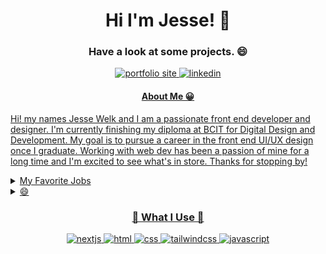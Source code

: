 <h1 align="center">Hi I'm Jesse! 👋</h1> 
<h3 align="center" color="grey">Have a look at some projects. 😄</h3>

<p align="center">
  <a href="https://welkwavestudios.com/">
    <img alt="portfolio site" title="WelkWaveStudios" src="https://img.shields.io/badge/Portfolio-WelkWaveStudios-cyan"/>
     <a href="https://www.linkedin.com/in/jesse-welk-2604301a1/"/>
    <img alt="linkedin" title="linkedin" src="https://img.shields.io/badge/LinkedIn-blue?logo=linkedin"/>
</p>

<h4 align="center">About Me 😀</h4>

<p>Hi! my names Jesse Welk and I am a passionate front end developer and designer. I'm currently finishing my diploma at BCIT for Digital Design and Development. My goal is to pursue a career in the front end UI/UX design once I graduate. Working with web dev has been a passion of mine for a long time and I'm excited to see what's in store. Thanks for stopping by!</p>

<details>                            
<summary>My Favorite Jobs</summary>


| Rank |    Jobs    |
|-----:|------------|
|     1| Design     |
|     2| UI/UX Dev  |
|     3| Front End  |

</details>

<details>
  <summary>😄</summary>
  <picture align="center">
    <img  alt="Keep on coding" src="https://image.spreadshirtmedia.com/image-server/v1/products/T1459A839PA3861PT28D1017348731W8333H10000/views/1,width=550,height=550,appearanceId=839,backgroundColor=F2F2F2/software-developer-keep-calm-and-keep-coding-sticker.jpg">
  </picture>
</details>

<h3 align="center">🔧 What I Use 🔨</h3>
<p align="center">
  <a href="https://github.com/search?q=user%3AJesseWelk+language%3Anextjs"><img alt="nextjs" src="https://img.shields.io/badge/Next-black?style=for-the-badge&logo=next.js&logoColor=white"/>         
  <a href="https://github.com/search?q=user%3AJesseWelk+language%3Ahtml"><img alt="html" src="https://img.shields.io/badge/html5-%23E34F26.svg?style=for-the-badge&logo=html5&logoColor=white"/>
  <a href="https://github.com/search?q=user%3AJesseWelk+language%3Acss"><img alt="css" src="https://img.shields.io/badge/css3-%231572B6.svg?style=for-the-badge&logo=css3&logoColor=white"/>
  <a href="https://github.com/search?q=user%3AJesseWelk+language%3Atailwindcss"><img alt="tailwindcss" src="https://img.shields.io/badge/tailwindcss-%2338B2AC.svg?style=for-the-badge&logo=tailwind-css&logoColor=white"/>
  <a href="https://github.com/search?q=user%3AJesseWelk+language%3Ajavascript"><img alt="javascript" src="https://img.shields.io/badge/javascript-%23323330.svg?style=for-the-badge&logo=javascript&logoColor=%23F7DF1E"/>
</p>

<!--
**JesseWelk/JesseWelk** is a ✨ _special_ ✨ repository because its `README.md` (this file) appears on your GitHub profile.

Here are some ideas to get you started:

- 🔭 I’m currently working on ...
- 🌱 I’m currently learning ...
- 👯 I’m looking to collaborate on ...
- 🤔 I’m looking for help with ...
- 💬 Ask me about ...
- 📫 How to reach me: ...
-  Pronouns: ...
- ⚡ Fun fact: ...
-->
